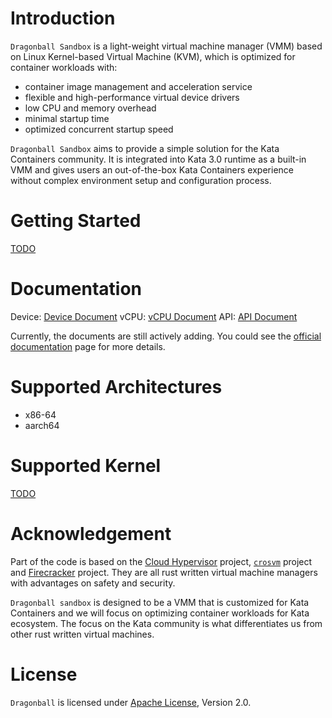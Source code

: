 # Introduction
`Dragonball Sandbox` is a light-weight virtual machine manager (VMM) based on Linux Kernel-based Virtual Machine (KVM),
which is optimized for container workloads with:
- container image management and acceleration service
- flexible and high-performance virtual device drivers
- low CPU and memory overhead
- minimal startup time
- optimized concurrent startup speed

`Dragonball Sandbox` aims to provide a simple solution for the Kata Containers community. It is integrated into Kata 3.0
runtime as a built-in VMM and gives users an out-of-the-box Kata Containers experience without complex environment setup
and configuration process.

# Getting Started
[TODO](https://github.com/kata-containers/kata-containers/issues/4302)

# Documentation

Device: [Device Document](docs/device.md)
vCPU: [vCPU Document](docs/vcpu.md)
API: [API Document](docs/api.md)

Currently, the documents are still actively adding.
You could see the [official documentation](docs/) page for more details.

# Supported Architectures
- x86-64
- aarch64
 
# Supported Kernel
[TODO](https://github.com/kata-containers/kata-containers/issues/4303)

# Acknowledgement
Part of the code is based on the [Cloud Hypervisor](https://github.com/cloud-hypervisor/cloud-hypervisor) project, [`crosvm`](https://github.com/google/crosvm) project and [Firecracker](https://github.com/firecracker-microvm/firecracker) project. They are all rust written virtual machine managers with advantages on safety and security.

`Dragonball sandbox` is designed to be a VMM that is customized for Kata Containers and we will focus on optimizing container workloads for Kata ecosystem. The focus on the Kata community is what differentiates us from other rust written virtual machines.

# License

`Dragonball` is licensed under [Apache License](http://www.apache.org/licenses/LICENSE-2.0), Version 2.0.